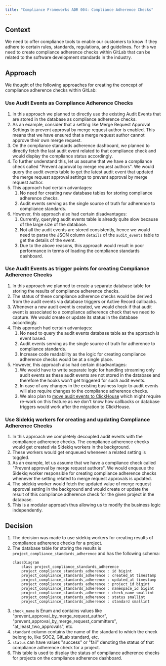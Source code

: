```yaml
---
title: "Compliance Frameworks ADR 004: Compliance Adherence Checks"
---
```


## Context
We need to offer compliance tools to enable our customers to know if they adhere to certain rules, standards,
regulations, and guidelines. For this we need to create compliance adherence checks within GitLab that can be related
to the software development standards in the industry.

## Approach

We thought of the following approaches for creating the concept of compliance adherence checks within GitLab:

### Use Audit Events as Compliance Adherence Checks

1. In this approach we planned to directly use the existing Audit Events that are stored in the database as compliance
adherence checks.
1. As an example, consider that a setting like Merge Request Approval Settings to prevent approval by merge request
author is enabled. This means that we have ensured that a merge request author cannot approve their own merge request.
1. On the compliance standards adherence dashboard, we planned to directly fetch the last audit event related to that
compliance check and would display the compliance status accordingly.
1. To further understand this, let us assume that we have a compliance check called "Prevent approval by merge request
authors". We would query the audit events table to get the latest audit event that updated the merge request approval
settings to prevent approval by merge request author.
1. This approach had certain advantages:
   1. No need for creating new database tables for storing compliance adherence checks.
   1. Audit events serving as the single source of truth for adherence to compliance standards.
1. However, this approach also had certain disadvantages:
   1. Currently, querying audit events table is already quite slow because of the large size of the database.
   1. Not all the audit events are stored consistently, hence we would need to parse the JSON column `details` of the
   `audit_events` table to get the details of the event.
   1. Due to the above reasons, this approach would result in poor performance in terms of loading the compliance
   standards dashboard.

### Use Audit Events as trigger points for creating Compliance Adherence Checks

1. In this approach we planned to create a separate database table for storing the results of compliance adherence
checks.
1. The status of these compliance adherence checks would be derived from the audit events via database triggers or
Active Record callbacks.
1. Whenever a new audit event is created, we would check if that audit event is associated to a compliance adherence
check that we need to capture. We would create or update its status in the database accordingly.
1. This approach had certain advantages:
   1. No need to query the audit events database table as the approach is event based.
   1. Audit events serving as the single source of truth for adherence to compliance standards.
   1. Increase code readability as the logic for creating compliance adherence checks would be at a single place.
1. However, this approach also had certain disadvantages:
   1. We would have to write separate logic for handling streaming only audit events as these audit events are not
   stored in the database and therefore the hooks won't get triggered for such audit events.
   1. In case of any changes in the existing business logic to audit events will also require changes to the compliance
   adherence checks.
   1. We also plan to [move audit events to ClickHouse](https://gitlab.com/groups/gitlab-org/-/epics/10241) which might
   require re-work on this feature as we don't know how callbacks or database triggers would work after the migration
   to ClickHouse.

### Use Sidekiq workers for creating and updating Compliance Adherence Checks

1. In this approach we completely decoupled audit events with the compliance adherence checks. The compliance adherence
checks would get created via Sidekiq workers in the background.
1. These workers would get enqueued whenever a related setting is toggled.
1. As an example, let us assume that we have a compliance check called "Prevent approval by merge request authors".
We would enqueue the Sidekiq worker responsible for creating compliance adherence checks whenever the setting
related to merge request approvals is updated.
1. The sidekiq worker would fetch the updated value of merge request approval setting in the background and would
create or update the result of this compliance adherence check for the given project in the database.
1. This is a modular approach thus allowing us to modify the business logic independently.

## Decision

1. The decision was made to use sidekiq workers for creating results of compliance adherence checks for a project.
1. The database table for storing the results is `project_compliance_standards_adherence` and has the following
schema:
    ```mermaid
    classDiagram
        class project_compliance_standards_adherence
        project_compliance_standards_adherence : id bigint
        project_compliance_standards_adherence : created_at timestamp
        project_compliance_standards_adherence : updated_at timestamp
        project_compliance_standards_adherence : project_id bigint
        project_compliance_standards_adherence : namespace_id bigint
        project_compliance_standards_adherence : check_name smallint
        project_compliance_standards_adherence : status smallint
        project_compliance_standards_adherence : standard smallint
    ```
1. `check_name` is Enum and contains values like "prevent_approval_by_merge_request_author",
"prevent_approval_by_merge_request_committers", "at_least_two_approvals", etc.
1. `standard` column contains the name of the standard to which the check belong to, like SOC2, GitLab standard, etc.
1. `status` can have values "success" or "fail" denoting the status of that compliance adherence check for a project.
1. This table is used to display the status of compliance adherence checks for projects on the compliance
adherence dashboard.
